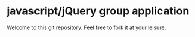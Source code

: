 # javascript/jQuery group application

Welcome to this git repository. Feel free to fork it at your leisure.
